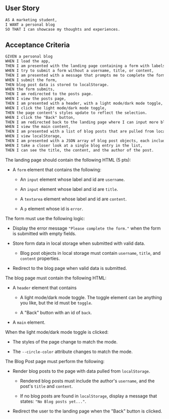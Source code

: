 ## User Story

```md
AS A marketing student,
I WANT a personal blog
SO THAT I can showcase my thoughts and experiences.
```

## Acceptance Criteria

```md
GIVEN a personal blog
WHEN I load the app,
THEN I am presented with the landing page containing a form with labels and inputs for username, blog title, and blog content.
WHEN I try to submit a form without a username, title, or content,
THEN I am presented with a message that prompts me to complete the form.
WHEN I submit the form,
THEN blog post data is stored to localStorage.
WHEN the form submits,
THEN I am redirected to the posts page.
WHEN I view the posts page,
THEN I am presented with a header, with a light mode/dark mode toggle, and a "Back" button.
WHEN I click the light mode/dark mode toggle,
THEN the page content's styles update to reflect the selection.
WHEN I click the "Back" button,
THEN I am redirected back to the landing page where I can input more blog entries.
WHEN I view the main content,
THEN I am presented with a list of blog posts that are pulled from localStorage.
WHEN I view localStorage,
THEN I am presented with a JSON array of blog post objects, each including the post author's username, title of the post, and post's content.
WHEN I take a closer look at a single blog entry in the list,
THEN I can see the title, the content, and the author of the post.
```


The landing page should contain the following HTML (5 pts):

* A `form` element that contains the following:

  * An `input` element whose label and id are `username`.

  * An `input` element whose label and id are `title`.

  * A `textarea` element whose label and id are `content`.

  * A `p` element whose id is `error`.


The form must use the following logic:

* Display the error message `"Please complete the form."` when the form is submitted with empty fields. 

* Store form data in local storage when submitted with valid data. 

  * Blog post objects in local storage must contain `username`, `title`, and `content` properties. 

* Redirect to the blog page when valid data is submitted. 



The blog page must contain the following HTML:

* A `header` element that contains 

  * A light mode/dark mode toggle. The toggle element can be anything you like, but the id must be `toggle`.

  * A "Back" button with an id of `back`.

* A `main` element. 



When the light mode/dark mode toggle is clicked:

* The styles of the page change to match the mode. 

* The `--circle-color` attribute changes to match the mode. 


The Blog Post page must perform the following:

* Render blog posts to the page with data pulled from `localStorage`. 

  * Rendered blog posts must include the author's `username`, and the post's `title` and `content`. 

  * If no blog posts are found in `localStorage`, display a message that states: `"No Blog posts yet..."`. 

* Redirect the user to the landing page when the "Back" button is clicked. 
